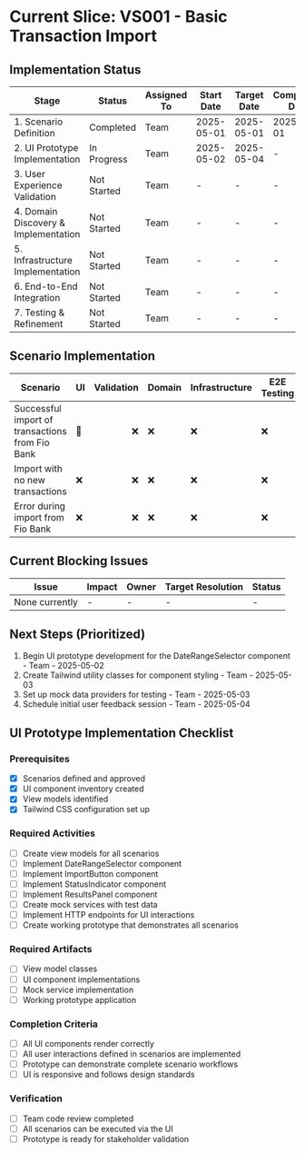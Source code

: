 # Current Slice: VS001 - Basic Transaction Import

## Implementation Status

| Stage | Status | Assigned To | Start Date | Target Date | Completion Date |
|-------|--------|-------------|------------|-------------|----------------|
| 1. Scenario Definition | Completed | Team | 2025-05-01 | 2025-05-01 | 2025-05-01 |
| 2. UI Prototype Implementation | In Progress | Team | 2025-05-02 | 2025-05-04 | - |
| 3. User Experience Validation | Not Started | Team | - | - | - |
| 4. Domain Discovery & Implementation | Not Started | Team | - | - | - |
| 5. Infrastructure Implementation | Not Started | Team | - | - | - |
| 6. End-to-End Integration | Not Started | Team | - | - | - |
| 7. Testing & Refinement | Not Started | Team | - | - | - |

## Scenario Implementation

| Scenario | UI | Validation | Domain | Infrastructure | E2E Testing | Status |
|----------|----|-----------:|--------|---------------|-------------|--------|
| Successful import of transactions from Fio Bank | 🔄 | ❌ | ❌ | ❌ | ❌ | In Progress |
| Import with no new transactions | ❌ | ❌ | ❌ | ❌ | ❌ | Not Started |
| Error during import from Fio Bank | ❌ | ❌ | ❌ | ❌ | ❌ | Not Started |

## Current Blocking Issues

| Issue | Impact | Owner | Target Resolution | Status |
|-------|--------|-------|------------------|--------|
| None currently | - | - | - | - |

## Next Steps (Prioritized)

1. Begin UI prototype development for the DateRangeSelector component - Team - 2025-05-02
2. Create Tailwind utility classes for component styling - Team - 2025-05-03
3. Set up mock data providers for testing - Team - 2025-05-03
4. Schedule initial user feedback session - Team - 2025-05-04

## UI Prototype Implementation Checklist

### Prerequisites
- [x] Scenarios defined and approved
- [x] UI component inventory created
- [x] View models identified
- [x] Tailwind CSS configuration set up

### Required Activities
- [ ] Create view models for all scenarios
- [ ] Implement DateRangeSelector component
- [ ] Implement ImportButton component
- [ ] Implement StatusIndicator component
- [ ] Implement ResultsPanel component
- [ ] Create mock services with test data
- [ ] Implement HTTP endpoints for UI interactions
- [ ] Create working prototype that demonstrates all scenarios

### Required Artifacts
- [ ] View model classes
- [ ] UI component implementations
- [ ] Mock service implementation
- [ ] Working prototype application

### Completion Criteria
- [ ] All UI components render correctly
- [ ] All user interactions defined in scenarios are implemented
- [ ] Prototype can demonstrate complete scenario workflows
- [ ] UI is responsive and follows design standards

### Verification
- [ ] Team code review completed
- [ ] All scenarios can be executed via the UI
- [ ] Prototype is ready for stakeholder validation